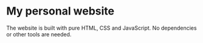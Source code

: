 # My personal website

The website is built with pure HTML, CSS and JavaScript. No dependencies or other tools are needed.